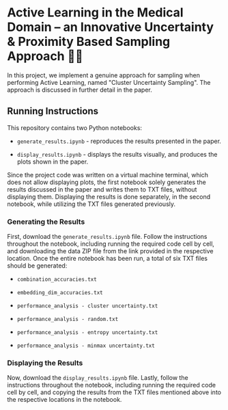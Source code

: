 # **Active Learning in the Medical Domain – an Innovative Uncertainty & Proximity Based Sampling Approach** 🧑‍🔬

In this project, we implement a genuine approach for sampling when performing Active Learning, named "Cluster Uncertainty Sampling". 
The approach is discussed in further detail in the paper.

## **Running Instructions**

This repository contains two Python notebooks:

- ```generate_results.ipynb``` - reproduces the results presented in the paper.

- ```display_results.ipynb``` - displays the results visually, and produces the plots shown in the paper.

Since the project code was written on a virtual machine terminal, which does not allow displaying plots, the first notebook solely generates the results discussed in the paper and writes them to TXT files, without displaying them. Displaying the results is done separately, in the second notebook, while utilizing the TXT files generated previously.

### **Generating the Results**

First, download the ```generate_results.ipynb``` file. Follow the instructions throughout the notebook, including running the required code cell by cell, and downloading
the data ZIP file from the link provided in the respective location. Once the entire notebook has been run, a total of six TXT files should be generated:

- ```combination_accuracies.txt```

- ```embedding_dim_accuracies.txt```

- ```performance_analysis - cluster uncertainty.txt```

- ```performance_analysis - random.txt```
 
- ```performance_analysis - entropy uncertainty.txt```

- ```performance_analysis - minmax uncertainty.txt```

### **Displaying the Results**

Now, download the ```display_results.ipynb``` file. Lastly, follow the instructions throughout the notebook, including running the required code cell by cell, and copying the results from the TXT files mentioned above into the respective locations in the notebook.
